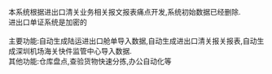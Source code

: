 本系统根据进出口清关业务相关报文报表痛点开发,系统初始数据已经删除.
<br>
进出口单证系统是加密的<br>
<br>
主要功能:自动生成陆运进出口舱单导入数据,自动生成进出口清关报关报表,自动生成深圳机场海关快件监管中心导入数据.
<br>
其他功能:仓库盘点,查验货物快速分拣,办公自动化等
<br>
